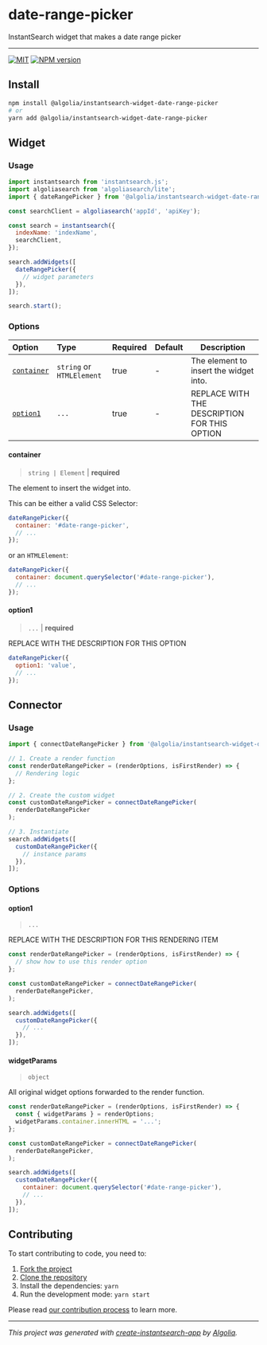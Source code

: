 # date-range-picker

InstantSearch widget that makes a date range picker

---

[![MIT](https://img.shields.io/npm/l/@algolia/instantsearch-widget-date-range-picker)](./LICENSE) [![NPM version](http://img.shields.io/npm/v/@algolia/instantsearch-widget-date-range-picker.svg)](https://npmjs.org/package/@algolia/instantsearch-widget-date-range-picker)

## Install

```bash
npm install @algolia/instantsearch-widget-date-range-picker
# or
yarn add @algolia/instantsearch-widget-date-range-picker
```

## Widget

### Usage

```js
import instantsearch from 'instantsearch.js';
import algoliasearch from 'algoliasearch/lite';
import { dateRangePicker } from '@algolia/instantsearch-widget-date-range-picker';

const searchClient = algoliasearch('appId', 'apiKey');

const search = instantsearch({
  indexName: 'indexName',
  searchClient,
});

search.addWidgets([
  dateRangePicker({
    // widget parameters
  }),
]);

search.start();
```

### Options

| Option | Type | Required | Default | Description |
| :-- | :-- | :-- | :-- | --- |
| [`container`](#container) | `string` or `HTMLElement` | true | - | The element to insert the widget into. |
| [`option1`](#option1) | `...` | true | - | REPLACE WITH THE DESCRIPTION FOR THIS OPTION |

#### container

> `string | Element` | **required**

The element to insert the widget into.

This can be either a valid CSS Selector:

```js
dateRangePicker({
  container: '#date-range-picker',
  // ...
});
```

or an `HTMLElement`:

```js
dateRangePicker({
  container: document.querySelector('#date-range-picker'),
  // ...
});
```

#### option1

> `...` | **required**

REPLACE WITH THE DESCRIPTION FOR THIS OPTION

```js
dateRangePicker({
  option1: 'value',
  // ...
});
```

## Connector

### Usage

```js
import { connectDateRangePicker } from '@algolia/instantsearch-widget-date-range-picker';

// 1. Create a render function
const renderDateRangePicker = (renderOptions, isFirstRender) => {
  // Rendering logic
};

// 2. Create the custom widget
const customDateRangePicker = connectDateRangePicker(
  renderDateRangePicker
);

// 3. Instantiate
search.addWidgets([
  customDateRangePicker({
    // instance params
  }),
]);
```

### Options

#### option1

> `...`

REPLACE WITH THE DESCRIPTION FOR THIS RENDERING ITEM

```js
const renderDateRangePicker = (renderOptions, isFirstRender) => {
  // show how to use this render option
};

const customDateRangePicker = connectDateRangePicker(
  renderDateRangePicker,
);

search.addWidgets([
  customDateRangePicker({
    // ...
  }),
]);
```

#### widgetParams

> `object`

All original widget options forwarded to the render function.

```js
const renderDateRangePicker = (renderOptions, isFirstRender) => {
  const { widgetParams } = renderOptions;
  widgetParams.container.innerHTML = '...';
};

const customDateRangePicker = connectDateRangePicker(
  renderDateRangePicker,
);

search.addWidgets([
  customDateRangePicker({
    container: document.querySelector('#date-range-picker'),
    // ...
  }),
]);
```

## Contributing

To start contributing to code, you need to:

1. [Fork the project](https://docs.github.com/en/get-started/quickstart/fork-a-repo)
2. [Clone the repository](https://docs.github.com/en/github/creating-cloning-and-archiving-repositories/cloning-a-repository-from-github/cloning-a-repository)
3. Install the dependencies: `yarn`
4. Run the development mode: `yarn start`

Please read [our contribution process](./CONTRIBUTING.md) to learn more.

---

_This project was generated with [create-instantsearch-app](https://github.com/algolia/create-instantsearch-app) by [Algolia](https://algolia.com)._
